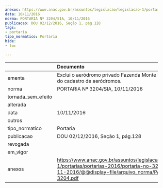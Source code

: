 ```yaml
---
anexos: https://www.anac.gov.br/assuntos/legislacao/legislacao-1/portarias/portarias-2016/portaria-no-3204-sia-10-11-2016/@@display-file/arquivo_norma/PA2016-3204.pdf
data: 10/11/2016
norma: PORTARIA Nº 3204/SIA, 10/11/2016
publicacao: DOU 02/12/2016, Seção 1, pág.128
tags:
- portaria
tipo_normatico: Portaria
hide: 
- toc 
 
---
```


|                    | Documento                                                                                                                                                      |
|:-------------------|:---------------------------------------------------------------------------------------------------------------------------------------------------------------|
| ementa             | Exclui o aeródromo privado Fazenda Monte Belo (SJPS) do cadastro de aeródromos.                                                                                |
| norma              | PORTARIA Nº 3204/SIA, 10/11/2016                                                                                                                               |
| tornada_sem_efeito |                                                                                                                                                                |
| alterada           |                                                                                                                                                                |
| data               | 10/11/2016                                                                                                                                                     |
| outros             |                                                                                                                                                                |
| tipo_normatico     | Portaria                                                                                                                                                       |
| publicacao         | DOU 02/12/2016, Seção 1, pág.128                                                                                                                               |
| revogada           |                                                                                                                                                                |
| em_vigor           |                                                                                                                                                                |
| anexos             | https://www.anac.gov.br/assuntos/legislacao/legislacao-1/portarias/portarias-2016/portaria-no-3204-sia-10-11-2016/@@display-file/arquivo_norma/PA2016-3204.pdf |